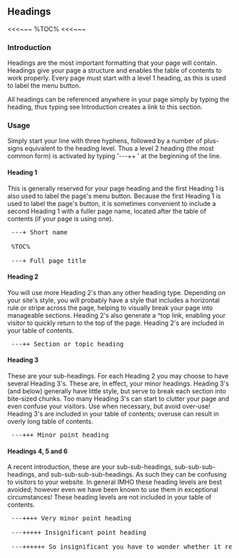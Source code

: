 ## Headings

<<<~~~
%TOC%
<<<~~~

### Introduction

Headings are the most important formatting that your page will contain. Headings give your page a structure and enables the table of contents to work properly. Every page must start with a level 1 heading, as this is used to label the menu button.

All headings can be referenced anywhere in your page simply by typing the heading, thus typing see Introduction creates a link to this section.

### Usage

Simply start your line with three hyphens, followed by a number of plus-signs equivalent to the heading level. Thus a level 2 heading (the most common form) is activated by typing '---++ ' at the beginning of the line.

#### Heading 1

This is generally reserved for your page heading and the first Heading 1 is also used to label the page's menu button. Because the first Heading 1 is used to label the page's button, it is sometimes convenient to include a second Heading 1 with a fuller page name, located after the table of contents (if your page is using one).

<pre>
 ---+ Short name

 %TOC%

 ---+ Full page title
</pre>

#### Heading 2

You will use more Heading 2's than any other heading type. Depending on your site's style, you will probably have a style that includes a horizontal rule or stripe across the page, helping to visually break your page into manageable sections. Heading 2's also generate a ^top link, enabling your visitor to quickly return to the top of the page. Heading 2's are included in your table of contents.

<pre>
 ---++ Section or topic heading
</pre>

#### Heading 3

These are your sub-headings. For each Heading 2 you may choose to have several Heading 3's. These are, in effect, your minor headings. Heading 3's (and below) generally have little style, but serve to break each section into bite-sized chunks. Too many Heading 3's can start to clutter your page and even confuse your visitors. Use when necessary, but avoid over-use! Heading 3's are included in your table of contents; overuse can result in overly long table of contents.

<pre>
 ---+++ Minor point heading
</pre>

#### Headings 4, 5 and 6

A recent introduction, these are your sub-sub-headings, sub-sub-sub-headings, and sub-sub-sub-sub-headings. As such they can be confusing to visitors to your website. In general IMHO these heading levels are best avoided; however even we have been known to use them in exceptional circumstances! These heading levels are not included in your table of contents.

<pre>
 ---++++ Very minor point heading

 ---+++++ Insignificant point heading

 ---++++++ So insignificant you have to wonder whether it really warrants a heading at all!
</pre>
